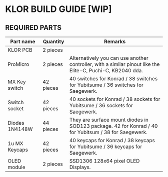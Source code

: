 # KLOR BUILD GUIDE [WIP]

## REQUIRED PARTS

| Part name     | Quantity | Remarks |
| ---           | ---      | ---     |
| KLOR PCB      | 2 pieces |         |
| ProMicro      | 2 pieces | Alternatively you can use another controller, with a similar pinout like the Elite-C, Puchi-C, KB2040 dda. |
| MX Key switch | 42 pieces | 40 switches for Konrad / 38 switches for Yubitsume / 36 switches for Saegewerk. |
| Switch socket | 42 pieces | 40 sockets for Konrad / 38 sockets for Yubitsume / 36 sockets for Saegewerk. |
| Diodes 1N4148W| 44 pieces | They are surface mount diodes in SOD123 package. 42 for Konrad / 40 for Yubitsum / 38 for Saegewerk. |
| 1u MX Keycaps | 42 pieces | 40 keycaps for Konrad / 38 keycaps for Yubitsume / 36 keycaps for Saegewerk. |
| OLED module   | 2 pieces | SSD1306 128x64 pixel OLED Displays. |
